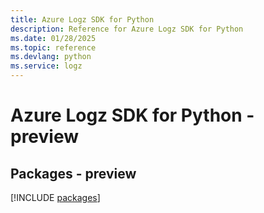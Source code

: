 ```yaml
---
title: Azure Logz SDK for Python
description: Reference for Azure Logz SDK for Python
ms.date: 01/28/2025
ms.topic: reference
ms.devlang: python
ms.service: logz
---
```

# Azure Logz SDK for Python - preview
## Packages - preview
[!INCLUDE [packages](logz-index.md)]